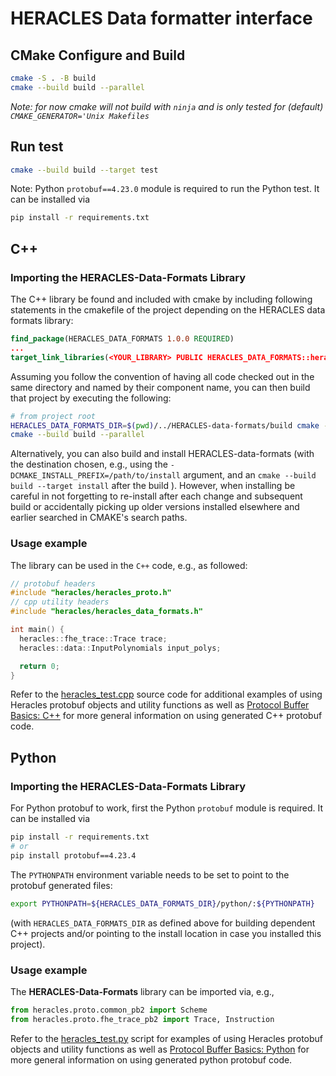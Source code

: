 # HERACLES Data formatter interface

## CMake Configure and Build
```bash
cmake -S . -B build
cmake --build build --parallel
```
_Note: for now cmake will _not build with `ninja`_ and is only tested for
(default) `CMAKE_GENERATOR='Unix Makefiles`_


## Run test
```bash
cmake --build build --target test
```

Note: Python ```protobuf==4.23.0``` module is required to run the Python test. It can be installed via
```bash
pip install -r requirements.txt
```

## C++

### Importing the **HERACLES-Data-Formats** Library

The C++ library be found and included with cmake by including
following statements in the cmakefile of the project depending on the
HERACLES data formats library:
```cmake
find_package(HERACLES_DATA_FORMATS 1.0.0 REQUIRED)
...
target_link_libraries(<YOUR_LIBRARY> PUBLIC HERACLES_DATA_FORMATS::heracles_data_formats)
```
Assuming you follow the convention of having all code
checked out in the same directory and named by their component name, you
can then build that project by executing the following:

```bash
# from project root
HERACLES_DATA_FORMATS_DIR=$(pwd)/../HERACLES-data-formats/build cmake -S . -B build
cmake --build build --parallel
```
Alternatively, you can also build and install HERACLES-data-formats
(with the destination chosen, e.g., using the
`-DCMAKE_INSTALL_PREFIX=/path/to/install` argument, and an `cmake
--build build --target install` after the build ).  However,  when
installing be careful in not forgetting to re-install
after each change and subsequent build or accidentally picking up
older versions installed elsewhere and earlier searched in CMAKE's
search paths.


### Usage example
The library can be used in the ```C++``` code, e.g., as followed:
```c++
// protobuf headers
#include "heracles/heracles_proto.h"
// cpp utility headers
#include "heracles/heracles_data_formats.h"

int main() {
  heracles::fhe_trace::Trace trace;
  heracles::data::InputPolynomials input_polys;

  return 0;
}
```
Refer to the [heracles_test.cpp](src/data_formats/test/heracles_test.cpp) source
code for additional examples of using Heracles protobuf objects and
utility functions as well as [Protocol Buffer Basics:
C++](https://protobuf.dev/getting-started/cpptutorial/) for more
general information on using generated C++ protobuf code.


## Python

### Importing the **HERACLES-Data-Formats** Library

For Python protobuf to work, first the Python ```protobuf``` module is required. It can be installed via
```bash
pip install -r requirements.txt
# or
pip install protobuf==4.23.4
```

The ```PYTHONPATH``` environment variable needs to be set to point to the protobuf generated files:
```bash
export PYTHONPATH=${HERACLES_DATA_FORMATS_DIR}/python/:${PYTHONPATH}
```
(with `HERACLES_DATA_FORMATS_DIR` as defined above for building
dependent C++ projects and/or pointing to the install location in case
you installed this project).

### Usage example
The **HERACLES-Data-Formats** library can be imported via, e.g.,
```python
from heracles.proto.common_pb2 import Scheme
from heracles.proto.fhe_trace_pb2 import Trace, Instruction
```
Refer to the [heracles_test.py](src/data_formats/test/heracles_test.py) script for
examples of using Heracles protobuf objects and utility functions as
well as [Protocol Buffer Basics:
Python](https://protobuf.dev/getting-started/pythontutorial/) for more
general information on using generated python protobuf code.
